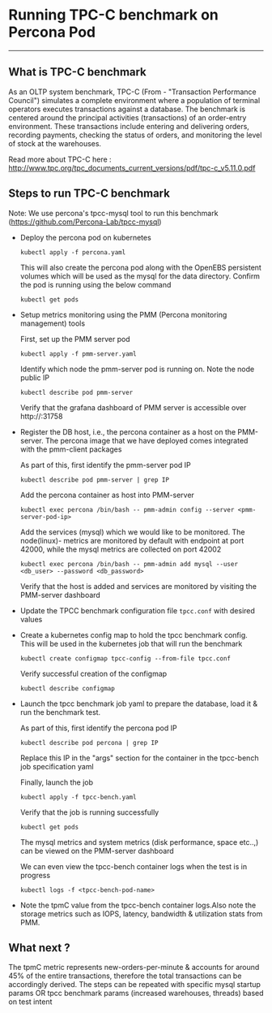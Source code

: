 # Running TPC-C benchmark on Percona Pod 
----------------------------------------

## What is TPC-C benchmark

As an OLTP system benchmark, TPC-C (From - "Transaction Performance Council") simulates a complete environment where
a population of terminal operators executes transactions against a database. The benchmark is centered around the
principal activities (transactions) of an order-entry environment. These transactions include entering and delivering
orders, recording payments, checking the status of orders, and monitoring the level of stock at the warehouses.

Read more about TPC-C here : http://www.tpc.org/tpc_documents_current_versions/pdf/tpc-c_v5.11.0.pdf

## Steps to run TPC-C benchmark

Note: We use percona's tpcc-mysql tool to run this benchmark (https://github.com/Percona-Lab/tpcc-mysql)

- Deploy the percona pod on kubernetes 
  
  ```
  kubectl apply -f percona.yaml
  ```

  This will also create the percona pod along with the OpenEBS persistent volumes which will be used as the mysql for
  the data directory. Confirm the pod is running using the below command

  ```
  kubectl get pods
  ```

- Setup metrics monitoring using the PMM (Percona monitoring management) tools

  First, set up the PMM server pod 

  ```
  kubectl apply -f pmm-server.yaml
  ```
  
  Identify which node the pmm-server pod is running on. Note the node public IP 

  ```
  kubectl describe pod pmm-server
  ```

  Verify that the grafana dashboard of PMM server is accessible over http://<node-public-ip>:31758

- Register the DB host, i.e., the percona container as a host on the PMM-server. The percona image that we have 
  deployed comes integrated with the pmm-client packages

  As part of this, first identify the pmm-server pod IP

  ```
  kubectl describe pod pmm-server | grep IP
  ```

  Add the percona container as host into PMM-server
  
  ```
  kubectl exec percona /bin/bash -- pmm-admin config --server <pmm-server-pod-ip>
  ```

  Add the services (mysql) which we would like to be monitored. The node(linux)- metrics are monitored by default 
  with endpoint at port 42000, while the mysql metrics are collected on port 42002

  ```
  kubectl exec percona /bin/bash -- pmm-admin add mysql --user <db_user> --password <db_password>
  ```

  Verify that the host is added and services are monitored by visiting the PMM-server dashboard

- Update the TPCC benchmark configuration file ```tpcc.conf``` with desired values 
  
- Create a kubernetes config map to hold the tpcc benchmark config. This will be used in the kubernetes job
  that will run the benchmark

  ```
  kubectl create configmap tpcc-config --from-file tpcc.conf
  ```

  Verify successful creation of the configmap

  ```
  kubectl describe configmap
  ```
 
- Launch the tpcc benchmark job yaml to prepare the database, load it & run the benchmark test. 

  As part of this, first identify the percona pod IP

  ```
  kubectl describe pod percona | grep IP
  ```

  Replace this IP in the "args" section for the container in the tpcc-bench job specification yaml

  Finally, launch the job 

  ```
  kubectl apply -f tpcc-bench.yaml
  ```

  Verify that the job is running successfully

  ```
  kubectl get pods
  ```

  The mysql metrics and system metrics (disk performance, space etc..,) can be viewed on the PMM-server dashboard

  We can even view the tpcc-bench container logs when the test is in progress

  ```
  kubectl logs -f <tpcc-bench-pod-name>
  ```

- Note the tpmC value from the tpcc-bench container logs.Also note the storage metrics such as IOPS, 
  latency, bandwidth & utilization stats from PMM. 

## What next ? 

The tpmC metric represents new-orders-per-minute & accounts for around 45% of the entire transactions,
therefore the total transactions can be accordingly derived. The steps can be repeated with specific mysql startup
params OR tpcc benchmark params (increased warehouses, threads) based on test intent




  
  

  

